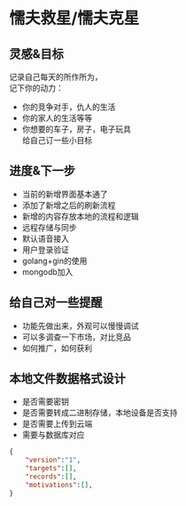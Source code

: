 # 懦夫救星/懦夫克星

## 灵感&目标
记录自己每天的所作所为，  
记下你的动力：
* 你的竞争对手，仇人的生活
* 你的家人的生活等等
* 你想要的车子，房子，电子玩具  
给自己订一些小目标

## 进度&下一步
* 当前的新增界面基本通了
* 添加了新增之后的刷新流程
* 新增的内容存放本地的流程和逻辑
* 远程存储与同步
* 默认语音接入
* 用户登录验证
* golang+gin的使用
* mongodb加入

## 给自己对一些提醒
* 功能先做出来，外观可以慢慢调试
* 可以多调查一下市场，对比竞品
* 如何推广，如何获利

## 本地文件数据格式设计
* 是否需要密钥
* 是否需要转成二进制存储，本地设备是否支持
* 是否需要上传到云端
* 需要与数据库对应

```json
{
    "version":"1",
    "targets":[],
    "records":[],
    "motivations":[],
}

```
